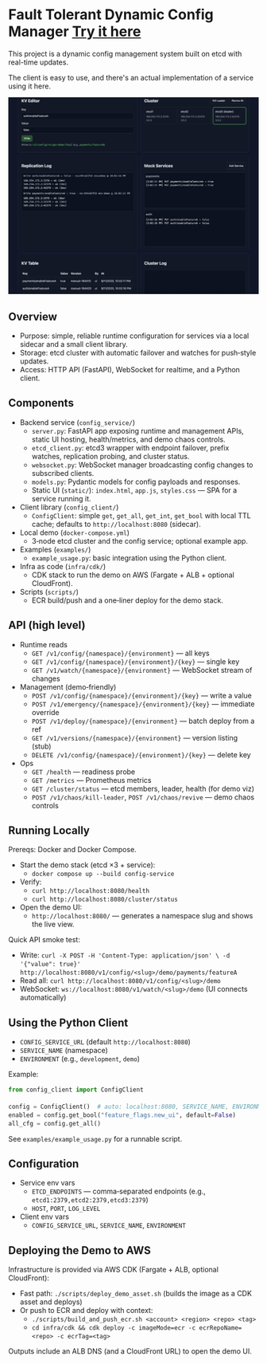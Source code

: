 # Fault Tolerant Dynamic Config Manager [Try it here](https://d3cyva4awzcrtq.cloudfront.net)

This project is a dynamic config management system built on etcd with real-time updates.

The client is easy to use, and there's an actual implementation of a service using it here.

![alt text](image.png)

## Overview

- Purpose: simple, reliable runtime configuration for services via a local sidecar and a small client library.
- Storage: etcd cluster with automatic failover and watches for push‑style updates.
- Access: HTTP API (FastAPI), WebSocket for realtime, and a Python client.


## Components

- Backend service (`config_service/`)
  - `server.py`: FastAPI app exposing runtime and management APIs, static UI hosting, health/metrics, and demo chaos controls.
  - `etcd_client.py`: etcd3 wrapper with endpoint failover, prefix watches, replication probing, and cluster status.
  - `websocket.py`: WebSocket manager broadcasting config changes to subscribed clients.
  - `models.py`: Pydantic models for config payloads and responses.
  - Static UI (`static/`): `index.html`, `app.js`, `styles.css` — SPA for a service running it.
- Client library (`config_client/`)
  - `ConfigClient`: simple `get`, `get_all`, `get_int`, `get_bool` with local TTL cache; defaults to `http://localhost:8080` (sidecar).
- Local demo (`docker-compose.yml`)
  - 3‑node etcd cluster and the config service; optional example app.
- Examples (`examples/`)
  - `example_usage.py`: basic integration using the Python client.
- Infra as code (`infra/cdk/`)
  - CDK stack to run the demo on AWS (Fargate + ALB + optional CloudFront).
- Scripts (`scripts/`)
  - ECR build/push and a one‑liner deploy for the demo stack.

## API (high level)

- Runtime reads
  - `GET /v1/config/{namespace}/{environment}` — all keys
  - `GET /v1/config/{namespace}/{environment}/{key}` — single key
  - `GET /v1/watch/{namespace}/{environment}` — WebSocket stream of changes
- Management (demo‑friendly)
  - `POST /v1/config/{namespace}/{environment}/{key}` — write a value
  - `POST /v1/emergency/{namespace}/{environment}/{key}` — immediate override
  - `POST /v1/deploy/{namespace}/{environment}` — batch deploy from a ref
  - `GET /v1/versions/{namespace}/{environment}` — version listing (stub)
  - `DELETE /v1/config/{namespace}/{environment}/{key}` — delete key
- Ops
  - `GET /health` — readiness probe
  - `GET /metrics` — Prometheus metrics
  - `GET /cluster/status` — etcd members, leader, health (for demo viz)
  - `POST /v1/chaos/kill-leader`, `POST /v1/chaos/revive` — demo chaos controls

## Running Locally

Prereqs: Docker and Docker Compose.

- Start the demo stack (etcd ×3 + service):
  - `docker compose up --build config-service`
- Verify:
  - `curl http://localhost:8080/health`
  - `curl http://localhost:8080/cluster/status`
- Open the demo UI:
  - `http://localhost:8080/` — generates a namespace slug and shows the live view.

Quick API smoke test:

- Write: `curl -X POST -H 'Content-Type: application/json' \
  -d '{"value": true}' http://localhost:8080/v1/config/<slug>/demo/payments/featureA`
- Read all: `curl http://localhost:8080/v1/config/<slug>/demo`
- WebSocket: `ws://localhost:8080/v1/watch/<slug>/demo` (UI connects automatically)

## Using the Python Client

- `CONFIG_SERVICE_URL` (default `http://localhost:8080`)
- `SERVICE_NAME` (namespace)
- `ENVIRONMENT` (e.g., `development`, `demo`)

Example:

```python
from config_client import ConfigClient

config = ConfigClient()  # auto: localhost:8080, SERVICE_NAME, ENVIRONMENT
enabled = config.get_bool("feature_flags.new_ui", default=False)
all_cfg = config.get_all()
```

See `examples/example_usage.py` for a runnable script.

## Configuration

- Service env vars
  - `ETCD_ENDPOINTS` — comma‑separated endpoints (e.g., `etcd1:2379,etcd2:2379,etcd3:2379`)
  - `HOST`, `PORT`, `LOG_LEVEL`
- Client env vars
  - `CONFIG_SERVICE_URL`, `SERVICE_NAME`, `ENVIRONMENT`

## Deploying the Demo to AWS

Infrastructure is provided via AWS CDK (Fargate + ALB, optional CloudFront):

- Fast path: `./scripts/deploy_demo_asset.sh` (builds the image as a CDK asset and deploys)
- Or push to ECR and deploy with context:
  - `./scripts/build_and_push_ecr.sh <account> <region> <repo> <tag>`
  - `cd infra/cdk && cdk deploy -c imageMode=ecr -c ecrRepoName=<repo> -c ecrTag=<tag>`

Outputs include an ALB DNS (and a CloudFront URL) to open the demo UI.

